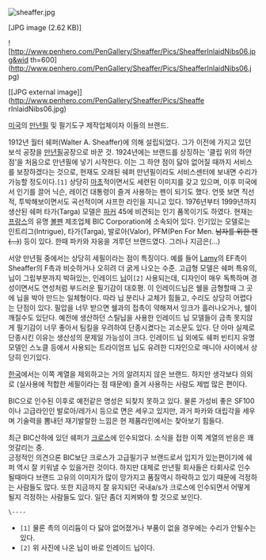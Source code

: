![sheaffer.jpg](//rv.wkcdn.net/http://rigvedawiki.net/r1/pds/sheaffer.jpg)

[JPG image (2.62 KB)]

  

![http://www.penhero.com/PenGallery/Sheaffer/Pics/SheafferInlaidNibs06.jpg&wid
th=600](http://www.penhero.com/PenGallery/Sheaffer/Pics/SheafferInlaidNibs06.j
pg)

[[JPG external image]](http://www.penhero.com/PenGallery/Sheaffer/Pics/Sheaffe
rInlaidNibs06.jpg)

[미국](%EB%AF%B8%EA%B5%AD.md)의 [만년필](%EB%A7%8C%EB%85%84%ED%95%84.md) 및
필기도구 제작업체이자 이들의 브랜드.

1912년 월터 쉐퍼(Walter A. Sheaffer)에 의해 설립되었다. 그가 이전에 가지고 있던 보석 공장을
[만년필](%EB%A7%8C%EB%85%84%ED%95%84.md)공장으로 바꾼 것. 1924년에는 브랜드를 상징하는 '클립 위의 하얀
점'을 처음으로 만년필에 넣기 시작한다. 이는 그 하얀 점이 닳아 없어질 때까지 서비스를 보장하겠다는 것으로, 현재도 오래된 쉐퍼
만년필이라도 서비스센터에 보내면 수리가 가능할 정도이다.`[1]` 상당히 [마초](%EB%A7%88%EC%B4%88.md)적이면서도
세련된 이미지를 갖고 있으며, 이후 미국에서 인기를 끌어 닉슨, 레이건 대통령이 즐겨 사용하는 펜이 되기도 했다. 언뜻 보면 직선적,
투박해보이면서도 곡선적이며 샤프한 라인을 지니고 있다. 1976년부터 1999년까지 생산된 쉐퍼 타가(Targa) 모델은
[파커](%ED%8C%8C%EC%BB%A4.md) 45에 비견되는 인기 품목이기도 하였다. 현재는
[프랑스](%ED%94%84%EB%9E%91%EC%8A%A4.md)의 유명 [볼펜](%EB%B3%BC%ED%8E%9C.md)
제조업체 BIC Corporation에 소속되어 있다. 인기있는 모델로는 인트리그(Intrigue), 타가(Targa),
발로아(Valor), PFM(Pen For Men. <del>남자를 위한 펜(...)</del>) 등이 있다. 한때 파카와 자웅을 겨루던
브랜드였다. 그러나 지금은(...)

서양 만년필 중에서는 상당히 세필이라는 점이 특징이다. 예를 들어 [Lamy](Lamy.md)의 EF촉이 Sheaffer의 F촉과
비슷하거나 오히려 더 굵게 나오는 수준. 고급형 모델은 쉐퍼 특유의, 닙이 그립부분까지 박혀있는, 인레이드
[닙](%EB%8B%99.md)이`[2]` 사용되는데, 디자인이 매우 독특하며 경성이면서도 연성처럼 부드러운 필기감이 대호평. 이
인레이드닙은 쉘을 금형할때 그 곳에 닙을 박아 만드는 일체형이다. 따라 닙 분리나 교체가 힘들고, 수리도 상당히 어렵다는 단점이 있다.
필압을 너무 받으면 쉘과의 접촉이 약해져서 잉크가 흘러나오거나, 쉘이 깨질수도 있단다. 예전에 생산하던 스틸닙을 사용한 인레이드 닙 모델들이
금촉 못지않게 필기감이 너무 좋아서 팀킬을 우려하여 단종시켰다는 괴소문도 있다. 단 아마 실제로 단종시킨 이유는 생산성의 문제일 가능성이
크다. 인레이드 닙 외에도 쉐퍼 빈티지 유명모델인 스노클 등에서 사용되는 트라이엄프 닙도 유려한 디자인으로 매니아 사이에서 상당히 인기있다.

[한국](%ED%95%9C%EA%B5%AD.md)에서는 이쪽 계열을 제외하고는 거의 알려지지 않은 브랜드. 하지만 생각보다 의외로
(실사용에 적합한 세필이라는 점 때문에) 즐겨 사용하는 사람도 제법 많은 편이다.

BIC으로 인수된 이후로 예전같은 명성은 되찾지 못하고 있다. 물론 가성비 좋은 SF100이나 고급라인인 발로아/레가시 등으로 면은 세우고
있지만, 과거 파카와 대립각을 세우며 기술력을 뽐내던 재기발랄한 느낌은 현 제품라인에서는 찾아보기 힘들다.

최근 BIC산하에 있던 쉐퍼가 [크로스](%ED%81%AC%EB%A1%9C%EC%8A%A4.md)에 인수되었다. 소식을 접한 이쪽
계열의 반응은 꽤 엇갈리는 중.  
긍정적인 의견으론 BIC보단 크로스가 고급필기구 브랜드로서 입지가 있는편이기에 쉐퍼 역시 잘 키워낼 수 있을거란 것이다. 하지만 대체로
만년필 회사들은 타회사로 인수 될때마다 브랜드 고유의 이미지가 많이 망가지고 품질역시 하락하고 있기 때문에 걱정하는 사람들도 많다. 또한
지금까지 잘 유지되던 국내a/s가 크로스에 인수되면서 어떻게 될지 걱정하는 사람들도 있다. 일단 좀더 지켜봐야 할 것으로 보인다.

`\----`

  * `[1]` 물론 촉의 이리듐이 다 닳아 없어졌거나 부품이 없을 경우에는 수리가 안될수는 있다.
  * `[2]` 위 사진에 나온 닙이 바로 인레이드 닙이다.

